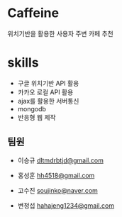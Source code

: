 # Caffeine
위치기반을 활용한 사용자 주변 카페 추천 

# skills
- 구글 위치기반 API 활용
- 카카오 로컬 API 활용
- ajax를 활용한 서버통신
- mongodb
- 반응형 웹 제작

## 팀원
- 이승규 dltmdrbtjd@gmail.com

- 홍성훈 hh4518@gmail.com

- 고수진 soujinko@naver.com

- 변정섭 hahajeng1234@gmail.com
